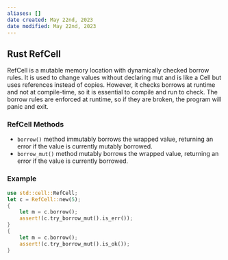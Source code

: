 ```yaml
---
aliases: []
date created: May 22nd, 2023
date modified: May 22nd, 2023
---
```


## Rust RefCell
RefCell is a mutable memory location with dynamically checked borrow rules. It is used to change values without declaring mut and is like a Cell but uses references instead of copies. However, it checks borrows at runtime and not at compile-time, so it is essential to compile and run to check. The borrow rules are enforced at runtime, so if they are broken, the program will panic and exit.

### RefCell Methods
- `borrow()` method immutably borrows the wrapped value, returning an error if the value is currently mutably borrowed.
- `borrow_mut()` method mutably borrows the wrapped value, returning an error if the value is currently borrowed.

### Example
```rust
use std::cell::RefCell;
let c = RefCell::new(5);
{
    let m = c.borrow();
    assert!(c.try_borrow_mut().is_err());
}
{
    let m = c.borrow();
    assert!(c.try_borrow_mut().is_ok());
}
```


